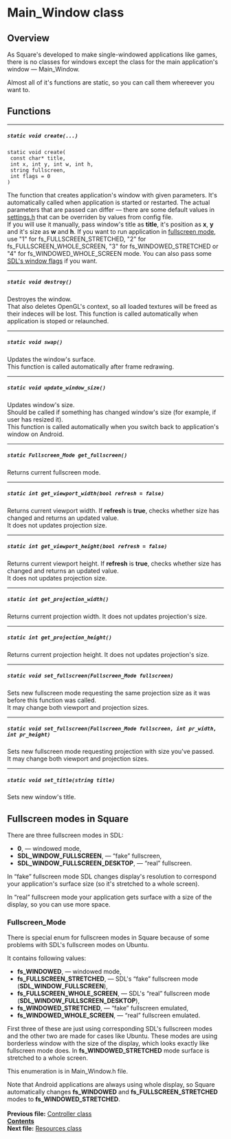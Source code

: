 # Main_Window class

## Overview

As Square's developed to make single-windowed applications like games, there is no classes for windows except the class for the main application's window — Main_Window.

Almost all of it's functions are static, so you can call them whereever you want to.

## Functions  

----
##### `static void create(...)`
    static void create(
     const char* title,
     int x, int y, int w, int h,
     string fullscreen,
     int flags = 0
    )
The function that creates application's window with given parameters. It's automatically called when application is started or restarted. The actual parameters that are passed can differ — there are some default values in [settings.h](22_settings_h.md) that can be overriden by values from config file.  
If you will use it manually, pass window's title as **title**, it's position as **x**, **y** and it's size as **w** and **h**. If you want to run application in [fullscreen mode](06_Main_Window.md#fullscreen-modes-in-square), use "1" for fs_FULLSCREEN_STRETCHED, "2" for fs_FULLSCREEN_WHOLE_SCREEN, "3" for fs_WINDOWED_STRETCHED or "4" for fs_WINDOWED_WHOLE_SCREEN mode. You can also pass some [SDL's window flags](http://wiki.libsdl.org/SDL_CreateWindow#Remarks) if you want.

----
##### `static void destroy()`
Destroyes the window.  
That also deletes OpenGL's context, so all loaded textures will be freed as their indeces will be lost.
This function is called automatically when application is stoped or relaunched.  

----
##### `static void swap()`
Updates the window's surface.  
This function is called automatically after frame redrawing.

----
##### `static void update_window_size()`
Updates window's size.  
Should be called if something has changed window's size (for example, if user has resized it).  
This function is called automatically when you switch back to application's window on Android.  

----
##### `static Fullscreen_Mode get_fullscreen()`
Returns current fullscreen mode.  

----
##### `static int get_viewport_width(bool refresh = false)`
Returns current viewport width.
If **refresh** is **true**, checks whether size has changed and returns an updated value.  
It does not updates projection size.  
 
----
##### `static int get_viewport_height(bool refresh = false)`
Returns current viewport height.
If **refresh** is **true**, checks whether size has changed and returns an updated value.  
It does not updates projection size.  

----
##### `static int get_projection_width()`
Returns current projection width.
It does not updates projection's size.  
 
----
##### `static int get_projection_height()`
Returns current projection height.
It does not updates projection's size. 

----
##### `static void set_fullscreen(Fullscreen_Mode fullscreen)`
Sets new fullscreen mode requesting the same projection size as it was before this function was called.  
It may change both viewport and projection sizes.  

----
##### `static void set_fullscreen(Fullscreen_Mode fullscreen, int pr_width, int pr_height)`
Sets new fullscreen mode requesting projection with size you've passed.  
It may change both viewport and projection sizes.   
 
----
##### `static void set_title(string title)`
Sets new window's title.  

## Fullscreen modes in Square

There are three fullscreen modes in SDL:
* **0**, — windowed mode,
* **SDL_WINDOW_FULLSCREEN**, — “fake” fullscreen,
* **SDL_WINDOW_FULLSCREEN_DESKTOP**, — “real” fullscreen.

In “fake” fullscreen mode SDL changes display's resolution to correspond your application's surface size (so it's stretched to a whole screen).

In “real” fullscreen mode your application gets surface with a size of the display, so you can use more space.

### Fullscreen_Mode

There is special enum for fullscreen modes in Square because of some problems with SDL's fullscreen modes on Ubuntu.

It contains following values:
* **fs_WINDOWED**, — windowed mode,
* **fs_FULLSCREEN_STRETCHED**, — SDL's “fake” fullscreen mode (**SDL_WINDOW_FULLSCREEN**),
* **fs_FULLSCREEN_WHOLE_SCREEN**, — SDL's “real” fullscreen mode (**SDL_WINDOW_FULLSCREEN_DESKTOP**),
* **fs_WINDOWED_STRETCHED**, — “fake” fullscreen emulated,
* **fs_WINDOWED_WHOLE_SCREEN**, — “real” fullscreen emulated.

First three of these are just using corresponding SDL's fullscreen modes and the other two are made for cases like Ubuntu. These modes are using borderless window with the size of the display, which looks exactly like fullscreen mode does. In **fs_WINDOWED_STRETCHED** mode surface is stretched to a whole screen.

This enumeration is in Main_Window.h file.

Note that Android applications are always using whole display, so Square automatically changes **fs_WINDOWED** and **fs_FULLSCREEN_STRETCHED** modes to **fs_WINDOWED_STRETCHED**.
   
   
**Previous file:** [Controller class](05_Controller.md)  
**[Contents](00_Contents.md)**  
**Next file:** [Resources class](07_Resources.md)